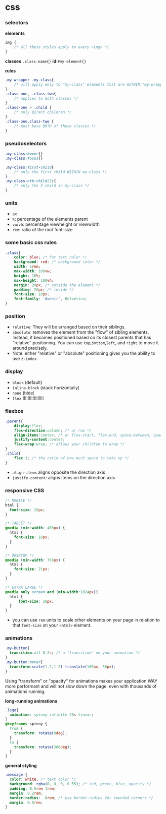 # css

### selectors

**elements**
```css
img {
    /* all these styles apply to every <img> */
}
```
**classes**
`.class-name{}`
**id**
`#my-element{}`

**rules**
```css
.my-wrapper .my-class{
    /* will apply only to "my-class" elements that are WITHIN "my-wrapper" */
}
.class-one, .class-two{
    /* applies to both classes */
}
.class-one > .child {
    /* only direct children */
}
.class-one.class-two {
    /* must have BOTH of these classes */
}
```

### pseudoselectors
```css
.my-class:hover{}
.my-class:focus{}

.my-class:first-child{
    /* only the first child WITHIN my-class */
}
.my-class:nth-child(3){
    /* only the 3 child in my-class */
}
```

### units
- `px`
- `%`: percentage of the elements parent
- `vw`/`vh`: percentage viewheight or viewwidth
- `rem`: ratio of the root font-size

### some basic css rules
```css
.class{
    color: blue; /* for text color */
    background: red; /* background color */
    width: 5rem;
    max-width: 100vw;
    height: 10%;
    max-height: 100vh;
    margin: 20px; /* outside the element */
    padding: 20px; /* inside */
    font-size: 10px;
    font-family: 'Avenir', Helvetica;
}
```

### position
- `relative`: They will be arranged based on their siblings.
- `absolute`: removes the element from the "flow" of sibling elements. Instead, it becomes positioned based on its closest parents that has "relative" positioning. You can use `top`,`bottom`,`left`, and `right` to move it around precisely. 
- Note: either "relative" or "absolute" positioning gives you the ability to use `z-index`

### display

- `block` (default)
- `inline-block` (stack horizontally)
- `none` (hide)
- `flex` !!!!!!!!!!!!!!!!!

### flexbox
```css
.parent{
    display:flex;
    flex-direction:column; /* or row */
    align-items:center; /* or flex-start, flex-end, space-between, space-around, space-evenly */
    justify-content:center;
    flex-wrap:wrap; /* allows your children to wrap */
}
.child{
    flex:1; /* the ratio of how much space to take up */
}
```
- `align-items` aligns opposite the direction axis
- `justify-content`: aligns items on the direction axis

### responsive CSS
```css
/* MOBILE */
html {
  font-size: 15px;
}

/* TABLET */
@media (min-width: 400px) {
  html { 
    font-size: 18px;
  }
}

/* DESKTOP */
@media (min-width: 768px) {
  html {
    font-size: 21px;
  }
}

/* EXTRA LARGE */
@media only screen and (min-width:1024px){
  html {
      font-size: 26px;
  }
}
```
- you can use `rem` units to scale other elements on your page in relation to that `font-size` on your `<html>` element. 


### animations
```css
.my-button{
  transition:all 0.2s; /* a "transition" on your animation */
}
.my-button:hover{
  transform:scale(1.2,1.2) translate(100px, 50px);
}
```

Using "transform" or "opacity" for animations makes your application WAY more performant and will not slow down the page, even with thousands of animations running.

**long-running animations**
```css
.logo{
  animation: spinny infinite 20s linear;
}
@keyframes spinny {
  from {
    transform: rotate(0deg);
  }
  to {
    transform: rotate(360deg);
  }
}
```

**general styling**
```css
.message {
  color: white; /* text color */
  background: rgba(0, 0, 0, 0.55); /* red, green, blue, opacity */
  padding: 0.5rem 1rem;
  margin: 0.2rem;
  border-radius: .8rem; /* use border-radius for rounded corners */
  margin: 0.5rem;
}
```